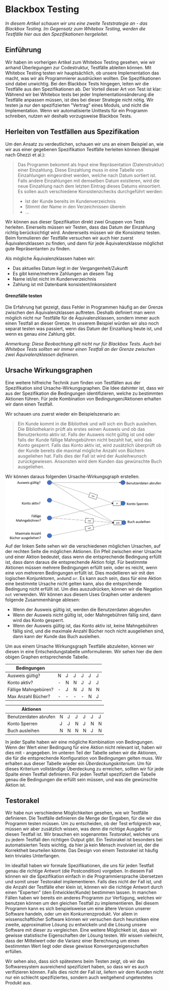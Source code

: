 # Blackbox Testing

*In diesem Artikel schauen wir uns eine zweite Teststrategie an - das Blackbox Testing.
Im Gegensatz zum Whitebox Testing, werden die Testfälle hier aus den Spezifikationen 
hergeleitet.*

## Einführung
Wir haben im vorherigen Artikel zum Whitebox Testing gesehen, wie wir anhand Überlegungen zur
Codestruktur, Testfälle ableiten können. Mit Whitebox Testing testen wir hauptsächlich, ob 
unsere Implementation das macht, was wir als Programmierer ausdrücken wollten. Die Spezifikationen sind 
dabei unwichtig. Bei den Blackbox Tests hingegen, leiten wir die Testfälle aus den Spezifikationen ab. 
Der Vorteil dieser Art von Test ist klar: Während wir bei Whitebox tests bei jeder Implementationsänderung die Testfälle anpassen müssen, ist dies bei dieser Strategie nicht nötig. Wir testen ja nur den spezifizierten "Vertrag" eines Moduls, und nicht die Implementation. Wenn wir automatisierte Unittests für ein Programm schreiben, nutzen 
wir deshalb vorzugsweise Blackbox Tests.

## Herleiten von Testfällen aus Spezifikation
            
Um den Ansatz zu verdeutlichen, schauen wir uns an einem Beispiel an, wie wir aus einer gegebenen Spezifikation 
Testfälle herleiten können (Beispiel nach Ghezzi et al.):

> Das Programm bekommt als Input eine Repr&auml;sentation (Datenstruktur) einer Einzahlung. 
> Diese Einzahlung muss in eine Tabelle
> von Einzahlungen eingeordnet werden, welche nach Datum sortiert ist. Falls andere Einzahlungen mit
> demselben Datum existieren, wird die neue Einzahlung nach dem letzten Eintrag dieses Datums einsortiert.
> Es sollen auch verschiedene Konsistenzchecks durchgef&uuml;hrt werden:
> * Ist der Kunde bereits im Kundenverzeichnis
> * Stimmt der Name in den Verzeichnissen &uuml;berein
> * ...


Wir können aus dieser Spezifikation direkt zwei Gruppen von Tests herleiten. Einerseits müssen wir Testen, 
dass das Datum der Einzahlung richtig berücksichtigt wird. Andererseits müssen wir die Konsistenz testen. 
Beim formulieren der Testfälle versuchen wir auch hier zuerst Äquivalenzklassen zu finden, und dann 
für jede Äquivalenzklasse möglichst gute Repräsentanten zu finden. 

Als mögliche Äquivalenzklassen haben wir:
* Das aktuelles Datum liegt in der Vergangenheit/Zukunft
* Es gibt keine/mehrere Zahlungen an diesem Tag
* Name ist/ist nicht im Kundenverzeichnis
* Zahlung ist mit Datenbank konsistent/inkonsistent


#### Grenzfälle testen
Die Erfahrung hat gezeigt, dass Fehler in Programmen häufig an der Grenze zwischen den Äquivalenzklassen auftreten.
Deshalb definiert man wenn möglich nicht nur  Testfälle für de Äquivalenzklassen, sondern immer auch 
einen Testfall an dieser Grenze. In unserem Beispiel würden wir also noch separat testen was passiert, 
wenn das Datum der Einzahlung heute ist, und wenn es genau *eine* Zahlung gibt.

*Anmerkung: Diese Beobachtung gilt nicht nur für Blackbox Tests. Auch bei Whitebox Tests sollten wir immer
einen Testfall an der Grenze zwischen zwei Äquivalenzklassen definieren.*


## Ursache Wirkungsgraphen

Eine weitere hilfreiche Technik zum finden von Testfällen aus der Spezifikation sind Ursache-Wirkungsgraphen.
Die Idee dahinter ist, dass wir aus der Spezifikation die Bedingungen identifizieren, welche zu bestimmten Aktionen führen. Für jede Kombination von Bedingungen/Aktionen erhalten wir dann einen Testfall. 

Wir schauen uns zuerst wieder ein Beispielszenario an:
> Ein Kunde kommt in die Bibliothek und will sich ein Buch ausleihen. 
> Die Bibliothekarin prüft als erstes seinen Ausweis und ob das Benutzerkonto aktiv ist. 
> Falls der Ausweis nicht gültig ist und oder falls der Kunde fällige Mahngebühren nicht bezahlt hat, 
> wird das Konto gesperrt. Falls das Konto aktiv ist, wird zusätzlich überprüft ob der Kunde bereits 
> die maximal mögliche Anzahl von Büchern ausgeliehen hat. 
> Falls dies der Fall ist wird der Ausleihwunsch zurückgewiesen. 
> Ansonsten wird dem Kunden das gewünschte Buch ausgeliehen.

Wir können daraus folgenden Ursache-Wirkungsgraph erstellen. 
![Ursache-Wirkungsgraph](../../slides/images/cause-effect-graph.png)
Auf der linken Seite sehen wir die verschiedenen möglichen Ursachen, auf der rechten Seite die möglichen Aktionen.
Ein Pfeil zwischen einer Ursache und einer Aktion bedeutet, dass wenn die entsprechende Bedingung erfüllt ist, dass dann daraus die entsprechende Aktion folgt. Für bestimmte Aktionen müssen mehrere Bedingungen erfüllt sein, oder es reicht, wenn eine von mehreren Bedingungen erfüllt ist. Dies modellieren wir mit den logischen Konjunktoren, ```and```und ```or```.  Es kann auch sein, dass für eine Aktion eine bestimmte Ursache nicht gelten kann, also die entsprchende Bedingung nicht erfüllt ist. Um dies auszudrücken, können wir die Negation ```not``` verwenden. 
Wir können aus diesem Uses Graphen unter anderem folgende Zusammenhänge ablesen:

* Wenn der Ausweis gültig ist, werden die Benutzerdaten abgerufen  
* Wenn der Ausweis nicht gültig ist, oder Mahngebühren fällig sind, dann wird das Konto gesperrt.
* Wenn der Ausweis gültig ist, das Konto aktiv ist, keine Mahngebühren fällig sind, und die maximale Anzahl Bücher noch nicht ausgeliehen sind, dann kann der Kunde das Buch ausleihen. 

Um aus einem Ursache Wirkungsgraph Testfälle abzuleiten, können wir diesen in eine Entscheidungstabelle umformulieren.
Wir sehen hier die dem obigen Graphen entsprechende Tabelle.

|Bedingungen|||||||
|----------|---|---|---|---|---|---|
| Ausweis gültig?      | N | J | J | J | J | J |
| Konto aktiv?         | - | N | N | J | J | J | 
| Fällige Mahngebüren? | - | J | N | J | N | N |
| Max Anzahl Bücher?   | - | - | - | - | N | J |

| Aktionen |||||||
|----------|---|---|---|---|---|---|
| Benutzerdaten abrufen | N | J | J | J | J| J |
| Konto Sperren | J | J | N | J | N | N | 
| Buch ausleihen | N | N | N | N | J | N | 

In jeder Spalte haben wir eine mögliche Kombination von Bedingungen. Wenn der Wert einer Bedingung für eine Aktion nicht relevant ist, haben wir dies mit - angegeben.  Im unteren Teil der Tabelle sehen wir die Aktionen, die für die 
entsprechende Konfiguration von Bedingungen gelten muss. Wir erhalten aus dieser Tabelle wieder ein *Überdeckungskriterium*. Um für dieses Kriterium vollständige Überdeckung zu erreichen, sollten wir für jede Spalte einen Testfall definieren. Für jeden Testfall spezifiziert die Tabelle genau die Bedingungen die erfüllt sein müssen, und was die gewünschte Aktion ist. 


## Testorakel 

Wir habe nun verschiedene Möglichkeiten gesehen, wie wir Testfälle definieren. Die Testfälle definieren die 
Menge der Eingaben, für die wir das Programm testen müssen. Um zu entscheiden, ob der Test erfolgreich war, 
müssen wir aber zusätzlich wissen, was denn die richtige Ausgabe für diesen Testfall ist. Wir brauchen ein 
sogenanntes *Testorakel*, welches uns zu jedem Testfall den richtigen Output gibt. Ein Testorakel ist besonders
bei automatisierten Tests wichtig, da hier ja kein Mensch involviert ist, der die Korrektheit beurteilen könnte. 
Das Design von einem Testorakel ist häufig kein triviales Unterfangen.

Im idealfall haben wir formale Spezifikationen, die uns für jeden Testfall genau die richtige Antwort (die Postcondition) vorgeben. In diesem Fall können wir die Spezifikation einfach in die Programmiersprache übersetzen und somit unser Testorakel
implementieren. Falls dies nicht der Fall ist, und die Anzahl der Testfälle eher klein ist, können wir die richtige 
Antwort durch einen "Experten" (den Entwickler/Kunde) bestimmen lassen. In manchen Fällen haben wir bereits ein anderes Programm zur Verfügung, welches wir benutzen können um den gleichen Testfall zu implementieren. 
Bei diesem Programm kann es sich beispielsweise um eine ältere Version unserer Software handeln, oder um ein Konkurrenzprodukt. Vor allem in 
wissenschaftlicher Software können wir versuchen durch heuristiken eine zweite, approximative Lösung zu entwickeln und
die Lösung unsere Software mit dieser zu vergleichen. Eine weitere Möglichkeit ist, dass wir gewisse statistische Eigenschaften der Lösung testen. Wir wissen vielleicht, dass der Mittelwert oder die Varianz einer Berechnung um einen 
bestimmten Wert liegt oder diese gewisse Konvergenzeigenschaften erfüllen. 

Wir sehen also, dass sich spätestens beim Testen zeigt, ob wir das Softwaresystem ausreichend spezifiziert haben, 
so dass wir es auch verifizieren können. Falls dies nicht der Fall ist, liefern wir dem Kunden nicht nur ein schlecht spezifiziertes, sondern auch weitgehend ungetestetes Produkt aus. 

<!-- 
                <section>
                    <h3>Unit Tests</h3>
                    <ul>
                        <li>Weshalb wird f&uuml;r automatisierte Unit Tests Black Box Testing empfohlen?</li>
                        <li>Wie helfen uns Entscheidungstabellen systematisch zu testen?</li>
                        <li>Was ist ein Testorakel?</li>
                        <ul><li>Weshalb sind Testorakel einfacher f&uuml;r Black box Tests als f&uuml;r White box Tests zu definieren?</li></ul>
                        <li>Weshalb sollte man immer Elemente an der Grenze von &Auml;quivalenzklassen testen?</li>
                    </ul>
                </section>
                -->
